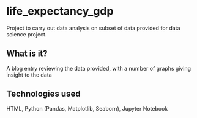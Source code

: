 # life_expectancy_gdp

Project to carry out data analysis on subset of data provided for data science project.

## What is it?

A blog entry reviewing the data provided, with a number of graphs giving insight to the data

## Technologies used

HTML, Python (Pandas, Matplotlib, Seaborn), Jupyter Notebook
